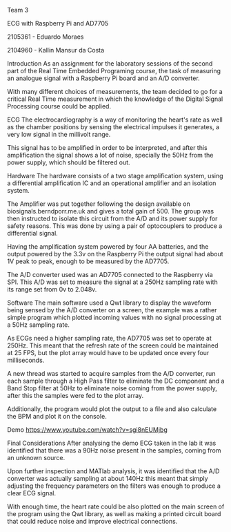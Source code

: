 Team 3

ECG with Raspberry Pi and AD7705

2105361 - Eduardo Moraes

2104960 - Kallin Mansur da Costa

Introduction
As an assignment for the laboratory sessions of the second part of the Real Time Embedded Programing course, the task of measuring an analogue signal with a Raspberry Pi board and an A/D converter.

With many different choices of measurements, the team decided to go for a critical Real Time measurement in which the knowledge of the Digital Signal Processing course could be applied.

ECG
The electrocardiography is a way of monitoring the heart's rate as well as the chamber positions by sensing the electrical impulses it generates, a very low signal in the millivolt range.

This signal has to be amplified in order to be interpreted, and after this amplification the signal shows a lot of noise, specially the 50Hz from the power supply, which should be filtered out.

Hardware
The hardware consists of a two stage amplification system, using a differential amplification IC and an operational amplifier and an isolation system.

 

The Amplifier was put together following the design available on biosignals.berndporr.me.uk and gives a total gain of 500. The group was then instructed to isolate this circuit from the A/D and its power supply for safety reasons. This was done by using a pair of optocouplers to produce a differential signal.

 

Having the amplification system powered by four AA batteries, and the output powered by the 3.3v on the Raspberry Pi the output signal had about 1V peak to peak, enough to be measured by the AD7705.

The A/D converter used was an AD7705 connected to the Raspberry via SPI. This A/D was set to measure the signal at a 250Hz sampling rate with its range set from 0v to 2.048v.

Software
The main software used a Qwt library to display the waveform being sensed by the A/D converter on a screen, the example was a rather simple program which plotted incoming values with no signal processing at a 50Hz sampling rate.

As ECGs need a higher sampling rate, the AD7705 was set to operate at 250Hz. This meant that the refresh rate of the screen could be maintained at 25 FPS, but the plot array would have to be updated once every four milliseconds.

A new thread was started to acquire samples from the A/D converter, run each sample through a High Pass filter to eliminate the DC component and a Band Stop filter at 50Hz to eliminate noise coming from the power supply, after this the samples were fed to the plot array.

Additionally, the program would plot the output to a file and also calculate the BPM and plot it on the console.

Demo
 https://www.youtube.com/watch?v=sgi8nEUMjbg





Final Considerations
After analysing the demo ECG taken in the lab it was identified that there was a 90Hz noise present in the samples, coming from an unknown source.

Upon further inspection and MATlab analysis, it was identified that the A/D converter was actually sampling at about 140Hz this meant that simply adjusting the frequency parameters on the filters was enough to produce a clear ECG signal.








With enough time, the heart rate could be also plotted on the main screen of the program using the Qwt library, as well as making a printed circuit board that could reduce noise and improve electrical connections.
